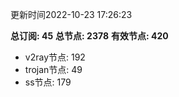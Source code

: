 更新时间2022-10-23 17:26:23

**总订阅: 45**
**总节点: 2378**
**有效节点: 420**
- v2ray节点: 192
- trojan节点: 49
- ss节点: 179
